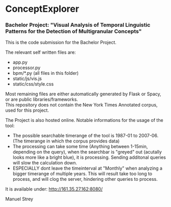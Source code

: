 # ConceptExplorer
### Bachelor Project: **"Visual Analysis of Temporal Linguistic Patterns for the Detection of Multigranular Concepts"**

This is the code submission for the Bachelor Project.
  
The relevant self written files are:
- app.py
- processor.py
- bpm/*.py (all files in this folder)
- static/js/vis.js
- static/css/style.css

Most remaining files are either automatically generated by Flask or Spacy, or are public libraries/frameworks.  
This repository does not contain the New York Times Annotated corpus, used for this project.
    
The Project is also hosted online.
Notable informations for the usage of the tool:
- The possible searchable timerange of the tool is 1987-01 to 2007-06. (The timerange in which the corpus provides data)  
- The processing can take some time (Anything between 1-15min, depending on the query), when the searchbar is "greyed" out (acutally looks more like a bright blue), it is processing. Sending additonal queries will slow the calculation down.
- ESPECIALLY dont leave the timeinterval at "Monthly" when analyzing a bigger timerange of multiple years. This will result take too long to process, and will clog the server, hindering other queries to process.

It is available under: http://161.35.27.162:8080/  

Manuel Strey
